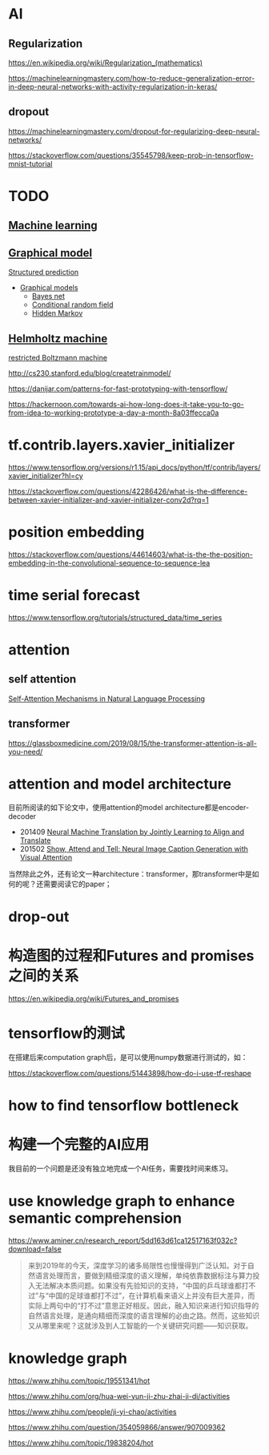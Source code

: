 # AI

## Regularization 

https://en.wikipedia.org/wiki/Regularization_(mathematics)

https://machinelearningmastery.com/how-to-reduce-generalization-error-in-deep-neural-networks-with-activity-regularization-in-keras/

## dropout

https://machinelearningmastery.com/dropout-for-regularizing-deep-neural-networks/

https://stackoverflow.com/questions/35545798/keep-prob-in-tensorflow-mnist-tutorial





# TODO

## [Machine learning](https://en.wikipedia.org/wiki/Machine_learning)



## [Graphical model](https://en.wikipedia.org/wiki/Graphical_model)



[Structured prediction](https://en.wikipedia.org/wiki/Structured_prediction)

- [Graphical models](https://en.wikipedia.org/wiki/Graphical_model)
  - [Bayes net](https://en.wikipedia.org/wiki/Bayesian_network)
  - [Conditional random field](https://en.wikipedia.org/wiki/Conditional_random_field)
  - [Hidden Markov](https://en.wikipedia.org/wiki/Hidden_Markov_model)



## [Helmholtz machine](https://en.wikipedia.org/wiki/Helmholtz_machine)

[restricted Boltzmann machine](https://en.wikipedia.org/wiki/Restricted_Boltzmann_machine)





http://cs230.stanford.edu/blog/createtrainmodel/

https://danijar.com/patterns-for-fast-prototyping-with-tensorflow/


https://hackernoon.com/towards-ai-how-long-does-it-take-you-to-go-from-idea-to-working-prototype-a-day-a-month-8a03ffecca0a

# tf.contrib.layers.xavier_initializer
https://www.tensorflow.org/versions/r1.15/api_docs/python/tf/contrib/layers/xavier_initializer?hl=cy

https://stackoverflow.com/questions/42286426/what-is-the-difference-between-xavier-initializer-and-xavier-initializer-conv2d?rq=1

# position embedding

https://stackoverflow.com/questions/44614603/what-is-the-the-position-embedding-in-the-convolutional-sequence-to-sequence-lea


# time serial forecast
https://www.tensorflow.org/tutorials/structured_data/time_series

# attention

## self attention 

[Self-Attention Mechanisms in Natural Language Processing](https://dzone.com/articles/self-attention-mechanisms-in-natural-language-proc)

## transformer
https://glassboxmedicine.com/2019/08/15/the-transformer-attention-is-all-you-need/



# attention and model architecture

目前所阅读的如下论文中，使用attention的model architecture都是encoder-decoder

- 201409 [Neural Machine Translation by Jointly Learning to Align and Translate](https://arxiv.org/pdf/1409.0473.pdf)
- 201502 [Show, Attend and Tell: Neural Image Caption Generation with Visual Attention](https://arxiv.org/pdf/1502.03044.pdf?)

当然除此之外，还有论文一种architecture：transformer，那transformer中是如何的呢？还需要阅读它的paper；


# drop-out


# 构造图的过程和Futures and promises之间的关系
https://en.wikipedia.org/wiki/Futures_and_promises



# tensorflow的测试

在搭建后来computation graph后，是可以使用numpy数据进行测试的，如：

 https://stackoverflow.com/questions/51443898/how-do-i-use-tf-reshape 



# how to find tensorflow bottleneck


# 构建一个完整的AI应用

我目前的一个问题是还没有独立地完成一个AI任务，需要找时间来练习。


# use knowledge graph  to enhance semantic comprehension

https://www.aminer.cn/research_report/5dd163d61ca12517163f032c?download=false
> 来到2019年的今天，深度学习的诸多局限性也慢慢得到广泛认知。对于自然语言处理而言，要做到精细深度的语义理解，单纯依靠数据标注与算力投入无法解决本质问题。如果没有先验知识的支持，“中国的乒乓球谁都打不过”与“中国的足球谁都打不过”，在计算机看来语义上并没有巨大差异，而实际上两句中的“打不过”意思正好相反。因此，融入知识来进行知识指导的自然语言处理，是通向精细而深度的语言理解的必由之路。然而，这些知识又从哪里来呢？这就涉及到人工智能的一个关键研究问题——知识获取。

# knowledge graph

https://www.zhihu.com/topic/19551341/hot

https://www.zhihu.com/org/hua-wei-yun-ji-zhu-zhai-ji-di/activities

https://www.zhihu.com/people/ji-yi-chao/activities

https://www.zhihu.com/question/354059866/answer/907009362

https://www.zhihu.com/topic/19838204/hot